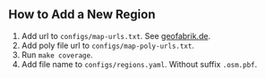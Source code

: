 ## How to Add a New Region

1. Add url to `configs/map-urls.txt`. See [geofabrik.de](https://download.geofabrik.de/).
2. Add poly file url to `configs/map-poly-urls.txt`.
3. Run `make coverage`.
4. Add file name to `configs/regions.yaml`. Without suffix `.osm.pbf`.